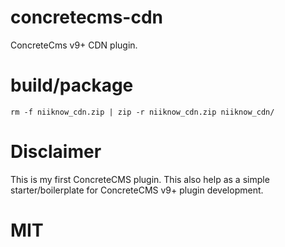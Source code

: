 # concretecms-cdn
ConcreteCms v9+ CDN plugin.

# build/package
```
rm -f niiknow_cdn.zip | zip -r niiknow_cdn.zip niiknow_cdn/
```

# Disclaimer
This is my first ConcreteCMS plugin.  This also help as a simple starter/boilerplate for ConcreteCMS v9+ plugin development.

# MIT